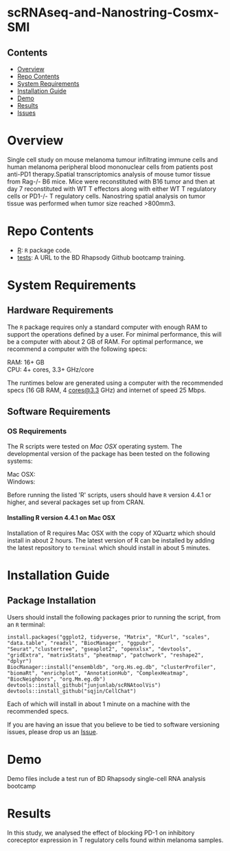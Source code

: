 # scRNAseq-and-Nanostring-Cosmx-SMI



## Contents

- [Overview](#overview)
- [Repo Contents](#repo-contents)
- [System Requirements](#system-requirements)
- [Installation Guide](#installation-guide)
- [Demo](#demo)
- [Results](#results)
- [Issues](https://github.com/ebridge2/lol/issues)

# Overview
Single cell study on mouse melanoma tumour infiltrating immune cells and human melanoma peripheral blood mononuclear cells from patients post anti-PD1 therapy.Spatial transcriptomics analysis of mouse tumor tissue from Rag-/- B6 mice. Mice were reconstituted with B16 tumor and then at day 7 reconstituted with WT T effectors along with either WT T regulatory cells or PD1-/- T regulatory cells. Nanostring spatial analysis on tumor tissue was performed when tumor size reached >800mm3.

# Repo Contents

- [R](./R): `R` package code.
- [tests](./tests): A URL to the BD Rhapsody Github bootcamp training.

# System Requirements

## Hardware Requirements

The `R` package requires only a standard computer with enough RAM to support the operations defined by a user. For minimal performance, this will be a computer with about 2 GB of RAM. For optimal performance, we recommend a computer with the following specs:

RAM: 16+ GB  
CPU: 4+ cores, 3.3+ GHz/core

The runtimes below are generated using a computer with the recommended specs (16 GB RAM, 4 cores@3.3 GHz) and internet of speed 25 Mbps.

## Software Requirements

### OS Requirements

The R scripts were tested on *Mac OSX* operating system. The developmental version of the package has been tested on the following systems:
  
Mac OSX:  
Windows:  

Before running the listed 'R' scripts, users should have `R` version 4.4.1 or higher, and several packages set up from CRAN.

#### Installing R version 4.4.1 on Mac OSX
Installation of R requires Mac OSX with the copy of XQuartz which should install in about 2 hours.
The latest version of R can be installed by adding the latest repository to `terminal`
which should install in about 5 minutes.

# Installation Guide

## Package Installation

Users should install the following packages prior to running the script, from an `R` terminal:

```
install.packages("ggplot2, tidyverse, "Matrix", "RCurl", "scales", "data.table", "readxl", "BiocManager", "ggpubr", "Seurat","clustertree", "gseaplot2", "openxlsx", "devtools", "gridExtra", "matrixStats", "pheatmap", "patchwork", "reshape2", "dplyr")
BiocManager::install("ensembldb", "org.Hs.eg.db", "clusterProfiler", "biomaRt", "enrichplot", "AnnotationHub", "ComplexHeatmap", "BiocNeighbors", "org.Mm.eg.db")
devtools::install_github("junjunlab/scRNAtoolVis")
devtools::install_github("sqjin/CellChat") 
```

Each of which will install in about 1 minute on a machine with the recommended specs.

If you are having an issue that you believe to be tied to software versioning issues, please drop us an [Issue](https://github.com/JXLIM99/scRNAseq-and-nanostring-Cosmx-SMI/issues). 

# Demo 
Demo files include a test run of BD Rhapsody single-cell RNA analysis bootcamp

# Results
In this study, we analysed the effect of blocking PD-1 on inhibitory coreceptor expression in T regulatory cells found within melanoma samples.
